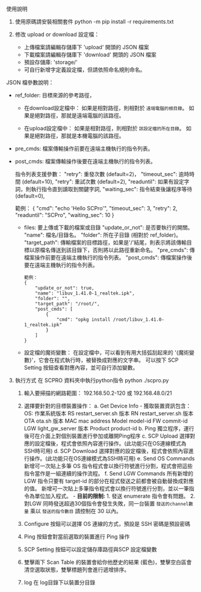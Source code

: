 使用說明
1. 使用原碼請安裝相關套件
python -m pip install -r requirements.txt

2. 修改 upload or download 設定檔：
    - 上傳檔案請編輯存儲庫下 'upload' 開頭的 JSON 檔案
    - 下載檔案請編輯存儲庫下 'download' 開頭的 JSON 檔案
    - 預設存儲庫: 'storage/'
    - 可自行新增字定義設定檔，但請依照命名規則命名。

JSON 檔參數說明：

- ref_folder: 目標來源的參考路徑，
    - 在download設定檔中：
        如果是相對路徑，則相對於 `遠端電腦的根目錄`。
        如果是絕對路徑，那就是遠端電腦的該路徑。

    - 在upload設定檔中：
        如果是相對路徑，則相對於 `該設定檔的所在目錄`。
        如果是絕對路徑，那就是本機電腦的該路徑。

- pre_cmds: 檔案傳輸操作前要在遠端主機執行的指令列表。

- post_cmds: 檔案傳輸操作後要在遠端主機執行的指令列表。

    指令列表支援參數：
      "retry":       重發次數 (default=2)，
      "timeout_sec": 逾時時間 (default=10),
      "retry":       重試次數 (default=2),
      "readuntil":   如果有設定字詞，則執行指令直到讀取到關鍵字詞,
      "waiting_sec": 指令結束後讓程序等待 (default=0),

    範例：
    {
        "cmd": "echo 'Hello SCPro'",
        "timeout_sec": 3, 
        "retry": 2,
        "readuntil": "SCPro",
        "waiting_sec": 10
    }

  - files: 要上傳或下載的檔案或目錄
        "update_or_not":  是否要執行的開關。
        "name":           檔名/目錄名。
        "folder":         所在子目錄 (相對於 ref_folder)。
        "target_path":    傳輸檔案的目標路徑，如果是'/'結尾，則表示將該傳輸目標以原檔名傳送到該目錄下，否則將以此路徑重新命名。
        "pre_cmds":       傳檔案操作前要在遠端主機執行的指令列表。
        "post_cmds":      傳檔案操作後要在遠端主機執行的指令列表。

        範例：
        {
            "update_or_not": true,
            "name": "libuv_1.41.0-1_realtek.ipk",
            "folder": "",
            "target_path": "/root/",
            "post_cmds": [
                {
                    "cmd": "opkg install /root/libuv_1.41.0-1_realtek.ipk"
                }
            ]
        }

  - 設定檔的魔術變數：
      在設定檔中，可以看到有用大括弧刮起來的 '{魔術變數}'，它會在程式執行時，被替換成對應的文字串。
      可以按下 SCP Setting 按鈕查看對應內容，並可自行添加變數。

3. 執行方式
在 SCPRO 資料夾中執行python指令 python ./scpro.py

    1. 輸入要掃描的網路範圍：
      192.168.50.2-120 或 192.168.48.0/21

    2. 選擇要針對的目標裝置操作：
        a. Get Device Info
            - 獲取裝置資訊包含：
                OS:       作業系統版本
                RS        restart_server.sh 版本
                RN        restart_server.sh 版本
                OTA       ota.sh 版本
                MAC       mac address
                Model     model-id
                FW        commit-id
                LGW       light_gw_server 版本
                Product   product-id
        b. Ping
            獨立程序，運行後可在介面上對個別裝置進行參加或離開Ping程序
        c. SCP Upload
            選擇對應的設定檔後，程式會依照內容進行操作。(此功能只在OS連線模式為SSH時可用)
        d. SCP Download
            選擇對應的設定檔後，程式會依照內容進行操作。(此功能只在OS連線模式為SSH時可用)
        e. Send OS Commands
            新增可一次貼上多筆 OS 指令程式會以換行符號進行分割，程式會把這些指令當作是一組連續的操作流程。
        f. Send LGW Commands
            所有新增的 LGW 指令只要有 target-id 的部分在程式發送之前都會被自動替換成對應的值。
            新增可一次貼上多筆指令程式會以換行符號進行分割，並以一筆指令為單位加入程式。
            - **目前的限制:**
              1. 發送 enumerate 指令會有問題。
              2. 對LGW 同時發送超過30個指令會發生失敗，同一台裝置 `發送的channel數量` 乘以 `發送的指令數目` 請控制在 30 以內。

    3. Configure 按鈕可以選擇 OS 連線的方式，預設是 SSH 密碼是預設密碼

    4. Ping 按鈕會對當前選取的裝置進行 Ping 操作

    5. SCP Setting 按鈕可以設定儲存庫路徑與SCP 設定檔變數

    6. 雙擊兩下 Scan Table 的裝置會給你他歷史的結果 (藍色)，雙擊空白區會清空選取狀態，雙擊標題列會進行遞增排序。

    7. log 在 log目錄下以裝置分目錄


